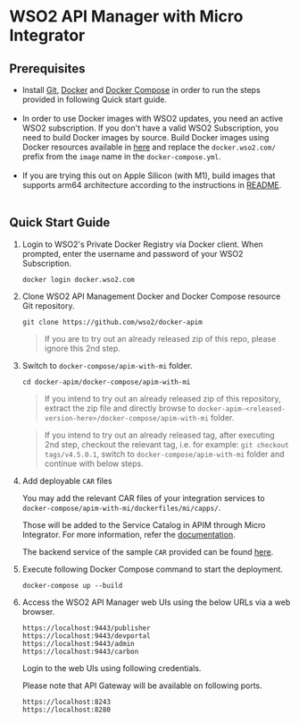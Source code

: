 # WSO2 API Manager with Micro Integrator

## Prerequisites

 * Install [Git](https://git-scm.com/book/en/v2/Getting-Started-Installing-Git), [Docker](https://www.docker.com/get-docker) and [Docker Compose](https://docs.docker.com/compose/install/#install-compose)
   in order to run the steps provided in following Quick start guide. <br><br>
 * In order to use Docker images with WSO2 updates, you need an active WSO2 subscription.
   If you don't have a valid WSO2 Subscription, you need to build Docker images by source. Build Docker images using Docker resources available in [here](../../dockerfiles/) and replace the `docker.wso2.com/` prefix from the `image` name in the `docker-compose.yml`. <br><br>
* If you are trying this out on Apple Silicon (with M1), build images that supports arm64 architecture according to the instructions in [README](../../dockerfiles/ubuntu/apim/README.md). <br><br>

## Quick Start Guide

1. Login to WSO2's Private Docker Registry via Docker client. When prompted, enter the username and password of your WSO2 Subscription.

   ```
   docker login docker.wso2.com
   ```

2. Clone WSO2 API Management Docker and Docker Compose resource Git repository.

   ```
   git clone https://github.com/wso2/docker-apim
   ```
   
   > If you are to try out an already released zip of this repo, please ignore this 2nd step. 

3. Switch to `docker-compose/apim-with-mi` folder.

   ```
   cd docker-apim/docker-compose/apim-with-mi
   ```
   > If you intend to try out an already released zip of this repository, extract the zip file and directly browse to
   `docker-apim-<released-version-here>/docker-compose/apim-with-mi` folder. 
     
   > If you intend to try out an already released tag, after executing 2nd step, checkout the relevant tag, 
    i.e. for example: `git checkout tags/v4.5.0.1`, switch to `docker-compose/apim-with-mi` folder and continue with below steps.

4. Add deployable `CAR` files
    
   You may add the relevant CAR files of your integration services to  `docker-compose/apim-with-mi/dockerfiles/mi/capps/`.

   Those will be added to the Service Catalog in APIM through Micro Integrator. For more information, refer the [documentation](https://apim.docs.wso2.com/en/4.5.0/tutorials/integration-tutorials/service-catalog-tutorial/#exposing-an-integration-service-as-a-managed-api).

   The backend service of the sample `CAR` provided can be found [here](https://github.com/wso2-docs/WSO2_EI/blob/master/Back-End-Service/Hospital-Service-JDK11-2.0.0.jar).

5. Execute following Docker Compose command to start the deployment.

   ```
   docker-compose up --build
   ```

6. Access the WSO2 API Manager web UIs using the below URLs via a web browser.

   ```
   https://localhost:9443/publisher
   https://localhost:9443/devportal
   https://localhost:9443/admin
   https://localhost:9443/carbon
   ```
   Login to the web UIs using following credentials.

   Please note that API Gateway will be available on following ports.
   ```
   https://localhost:8243
   https://localhost:8280
   ```
